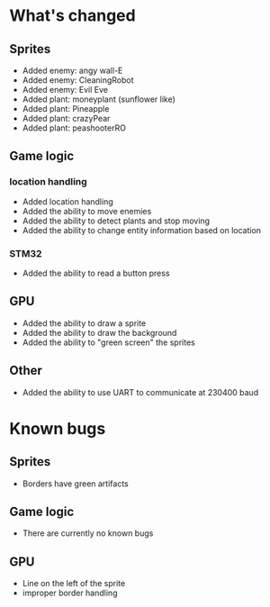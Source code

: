 # What's changed

## Sprites
- Added enemy: angy wall-E
- Added enemy: CleaningRobot
- Added enemy: Evil Eve
- Added plant: moneyplant (sunflower like)
- Added plant: Pineapple
- Added plant: crazyPear
- Added plant: peashooterRO

## Game logic

### location handling
- Added location handling
- Added the ability to move enemies
- Added the ability to detect plants and stop moving
- Added the ability to change entity information based on location

### STM32
- Added the ability to read a button press

## GPU
- Added the ability to draw a sprite
- Added the ability to draw the background
- Added the ability to "green screen" the sprites

## Other
- Added the ability to use UART to communicate at 230400 baud

# Known bugs

## Sprites
- Borders have green artifacts

## Game logic
- There are currently no known bugs

## GPU
- Line on the left of the sprite
- improper border handling